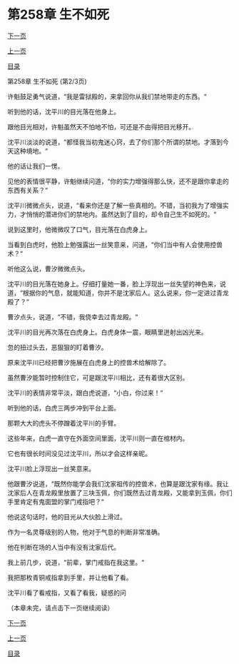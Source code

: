 <h1>第258章   生不如死</h1>
            <div><p><a href="./773_%E7%AC%AC258%E7%AB%A0_%E7%94%9F%E4%B8%8D%E5%A6%82%E6%AD%BB.md">下一页</a></p><p><a href="./771_%E7%AC%AC258%E7%AB%A0_%E7%94%9F%E4%B8%8D%E5%A6%82%E6%AD%BB.md">上一页</a></p><p><a href="../">目录</a></p></div>
            <div><p>第258章   生不如死 (第2/3页)</p><p>许魁鼓足勇气说道，“我是雷狱殿的，来拿回你从我们禁地带走的东西。“</p><p>听到他的话，沈平川的目光落在他身上。</p><p>跟他目光相对，许魁虽然天不怕地不怕，可还是不由得把目光移开。</p><p>沈平川淡淡的说道，“都怪我当初鬼迷心窍，去了你们那个所谓的禁地。才落到今天这种境地。“</p><p>他的话让我们一愣。</p><p>见他的表情很平静，许魁继续问道，“你的实力增强得那么快，还不是跟你拿走的东西有关系？“</p><p>沈平川微微点头，说道，“看来你还是了解一些真相的。不错，当初我为了增强实力，才悄悄的潜进你们的禁地内。虽然达到了目的，却令自己生不如死的。“</p><p>说到这里时，他微微叹了口气，目光落在白虎身上。</p><p>当看到白虎时，他脸上勉强露出一丝笑意来，问道，“你们当中有人会使用控兽术？“</p><p>听他这么说，曹汐微微点头。</p><p>沈平川的目光落在她身上。仔细打量她一番，脸上浮现出一丝失望的神色来，说道，“根据你的气息，就能知道，你并不是沈家后人。这么说来，你一定进过青龙殿了？“</p><p>曹汐点头，说道，“不错，我侥幸去过青龙殿。“</p><p>沈平川的目光再次落在白虎身上。白虎身体一震，眼睛里迸射出凶光来。</p><p>忽的扭过头去，恶狠狠的盯着曹汐。</p><p>原来沈平川已经把曹汐施展在白虎身上的控兽术给解除了。</p><p>虽然曹汐能暂时控制住它，可是跟沈平川相比，还有着很大区别。</p><p>沈平川的表情非常平淡，跟白虎说道，“小白，你过来！“</p><p>听到他的话，白虎三两步冲到平台上面。</p><p>那颗大大的虎头不停蹭着沈平川的手臂。</p><p>这些年来，白虎一直守在外面空间里面，沈平川则一直在棺材内。</p><p>它也有很长时间没见过沈平川，所以才会这样亲昵。</p><p>沈平川脸上浮现出一丝笑意来。</p><p>他跟曹汐说道，“既然你能学会我们沈家祖传的控兽术，也算是跟沈家有缘。我让沈家后人在青龙殿里放置了三块玉佩，你们既然去过青龙殿，又能拿到玉佩，你们手里肯定有鬼面盟的掌门戒指吧？“</p><p>他说这句话时，他的目光从大伙脸上滑过。</p><p>作为一名灵尊级别的人物，他对于气息的判断非常准确。</p><p>他在判断在场的人当中有没有沈家后代。</p><p>我上前几步，说道，“前辈，掌门戒指在我这里。“</p><p>我把那枚青铜戒指拿到手里，并让他看了看。</p><p>沈平川看了看戒指，又看了看我，疑惑的问</p><p>（本章未完，请点击下一页继续阅读）</p></div>
            <div><p><a href="./773_%E7%AC%AC258%E7%AB%A0_%E7%94%9F%E4%B8%8D%E5%A6%82%E6%AD%BB.md">下一页</a></p><p><a href="./771_%E7%AC%AC258%E7%AB%A0_%E7%94%9F%E4%B8%8D%E5%A6%82%E6%AD%BB.md">上一页</a></p><p><a href="../">目录</a></p></div>